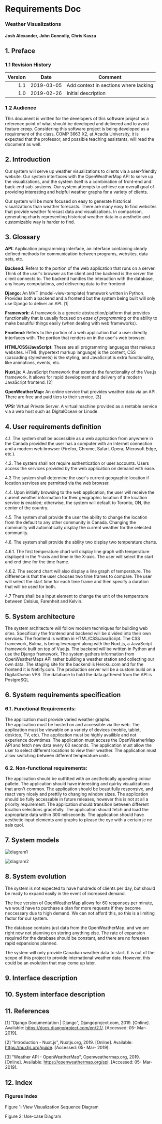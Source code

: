 # Requirements Doc
### Weather Visualizations
#### Josh Alexander, John Connolly, Chris Kasza

## 1. Preface
### 1.1 Revision History
| Version | Date       | Comment                               |
| -------:|:----------:| ------------------------------------- |
| 1.1     | 2019-03-05 | Add context in sections where lacking |
| 1.0     | 2019-02-26 | Initial description                   |

### 1.2 Audience
This document is written for the developers of this software project as a reference point of what should be developed and delivered and to avoid feature creep. Considering this software project is being developed as a requirement of the class, COMP 3663 X2, at Acadia University, it is expected that the professor, and possible teaching assistants, will read the document as well.

## 2. Introduction
Our system will serve up weather visualizations to clients via a user-friendly website. Our system interfaces with the OpenWeatherMap API to serve up the visualizations, and the system itself is a combination of front-end and back-end sub-systems. Our system attempts to achieve our overall goal of providing interesting and helpful weather graphs for a variety of clients.

Our system will be more focused on easy to generate historical visualizations than weather forecasts. There are many easy to find websites that provide weather forecast data and visualizations. In comparison, generating charts representing historical weather data in a aesthetic and customizable way is harder to find. 

## 3. Glossary
**API:** Application programming interface, an interface containing clearly defined methods for communication between programs, websites, data sets, etc.

**Backend:** Refers to the portion of the web application that runs on a server. Think of the user's browser as the client and the backend is the server the client connects to. The backend handles the interaction with the database, any heavy computations, and delivering data to the frontend.

**Django:** An MVT (model-view-template) framework written in Python. Provides both a backend and a frontend but the system being built will only use Django to deliver an API. [1]

**Framework:** A framework is a generic abstraction/platform that provides functionality that is usually focused on *ease of programming* or the ability to make beautiful things easily (when dealing with web frameworks). 

**Frontend:** Refers to the portion of a web application that a user directly interfaces with. The portion that renders on in the user's web browser.

**HTML/CSS/JavaScript:** These are all programming languages that makeup websites. HTML (hypertext markup language) is the content, CSS (cascading stylesheets) is the styling, and JavaScript is extra functionality, like animations, events, etc.

**Nuxt.js:** A JavaScript framework that extends the functionality of the Vue.js framework. It allows for rapid development and delivery of a modern JavaScript frontend. [2]

**OpenWeatherMap:** An online service that provides weather data via an API. There are free and paid tiers to their service. [3]

**VPS:** Virtual Private Server. A virtual machine provided as a rentable service via a web host such as DigitalOcean or Linode.

## 4. User requirements definition
4.1. The system shall be accessible as a web application from anywhere in the Canada provided the user has a computer with an Internet connection and a modern web browser (Firefox, Chrome, Safari, Opera, Microsoft Edge, etc.).

4.2. The system shall not require authentication or user accounts. Users access the services provided by the web application on demand with ease.

4.3 The system shall determine the user's current geographic location if location services are permitted via the web browser. 

4.4. Upon initially browsing to the web application, the user will receive the current weather information for their geographic location if the location service is enabled; otherwise, the system will default to Toronto, ON, the center of the country.

4.5. The system shall provide the user the ability to change the location from the default to any other community in Canada. Changing the community will automatically display the current weather for the selected community.

4.6. The system shall provide the ability two display two temperature charts.

4.6.1. The first temperature chart will display line graph with temperature displayed in the Y-axis and time in the X-axis. The user will select the start and end time for the time frame.

4.6.2. The second chart will also display a line graph of temperature. The difference is that the user chooses two time frames to compare. The user will select the start time for each time frame and then specify a duration that will be used for both.

4.7 There shall be a input element to change the unit of the temperature between Celsius, Farenheit and Kelvin. 

## 5. System architecture
The system architecture will follow modern techniques for building web sites. Specifically the frontend and backend will be divided into their own services.  The frontend is written in HTML/CSS/JavaScript. The CSS framework, Bulma, is being leveraged along with the Nuxt.js, a JavaScript framework built on top of Vue.js. The backend will be written in Python and use the Django framework.  The system gathers information from OpenWeatherMaps API rather building a weather station and collecting our own data.  The staging site for the backend is Heroku.com and for the frontend it is Netlify.com. The production server will be a custom build on a DigitalOcean VPS. The database to hold the data gathered from the API is PostgreSQL

## 6. System requirements specification

### 6.1. Functional Requirements:
The application must provide varied weather graphs.  
The application must be hosted on and accessible via the web. 
The application must be viewable on a variety of devices (mobile, tablet, desktop, TV, etc).
The application must be highly availible and not experience downtimes.
The application must access the OpenWeatherMap API and fetch new data every 60 seconds. 
The application must allow the user to select different locations to view their weather.
The application must allow switching between different temperature units.

### 6.2. Non-functional requirements:
The application should be outfitted with an aesthetically appealing colour pallete.
The application should have interesting and quirky visualizations that aren't common.
The application should be beautifully responsive, and react very nicely and prettily to changing window sizes.
The application should be fully accessable in future releases, however this is not at all a priority requirement.
The application should transition between different location selections gracefully.
The application should fetch and load the appropriate data within 300 miliseconds.
The application should have aesthetic input elements and graphs to please the eye with a certain je ne sais quoi.


## 7. System models

![diagram1](Pics/SequenceDiagram.jpg)

![diagram2](Pics/UseDiagram.jpg)

## 8. System evolution

The system is not expected to have hundreds of clients per day, but should be ready to expand easily in the event of increased demand. 

The free version of OpenWeatherMap allows for 60 responses per minute, we would have to purchase a plan for more requests if they become neccessary due to high demand. We can not afford this, so this is a limiting factor for our system.

The database contains just data from the OpenWeatherMap, and we are right now not planning on storing anything else. The rate of expansion required for the database should be constant, and there are no foreseen rapid expansions planned.

The system will only provide Canadian weather data to start. It is out of the scope of this project to provide international weather data. However, this could be an evolution that may come up later.

## 9. Interface description

## 10. System interface description 

## 11. References

[1] "Django Documentation | Django", Djangoproject.com, 2019. [Online]. Available: https://docs.djangoproject.com/en/2.1/. [Accessed: 05- Mar- 2019].

[2] "Introduction - Nuxt.js", Nuxtjs.org, 2019. [Online]. Available: https://nuxtjs.org/guide. [Accessed: 05- Mar- 2019].

[3] "Weather API - OpenWeatherMap", Openweathermap.org, 2019. [Online]. Available: https://openweathermap.org/api. [Accessed: 05- Mar- 2019].

## 12. Index
### Figures Index
Figure 1: View Visualization Sequence Diagram

Figure 2: Use-case Diagram
